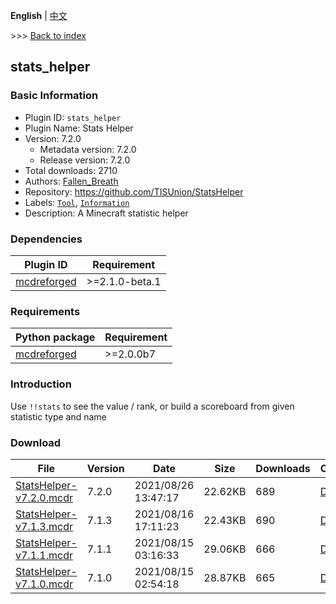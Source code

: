 **English** | [中文](readme-zh_cn.md)

\>\>\> [Back to index](/readme.md)

## stats_helper

### Basic Information

- Plugin ID: `stats_helper`
- Plugin Name: Stats Helper
- Version: 7.2.0
  - Metadata version: 7.2.0
  - Release version: 7.2.0
- Total downloads: 2710
- Authors: [Fallen_Breath](https://github.com/Fallen-Breath)
- Repository: https://github.com/TISUnion/StatsHelper
- Labels: [`Tool`](/labels/tool/readme.md), [`Information`](/labels/information/readme.md)
- Description: A Minecraft statistic helper

### Dependencies

| Plugin ID | Requirement |
| --- | --- |
| [mcdreforged](https://github.com/Fallen-Breath/MCDReforged) | \>=2.1.0-beta.1 |

### Requirements

| Python package | Requirement |
| --- | --- |
| [mcdreforged](https://pypi.org/project/mcdreforged) | \>=2.0.0b7 |

### Introduction

Use `!!stats` to see the value / rank, or build a scoreboard from given statistic type and name

### Download

| File | Version | Date | Size | Downloads | Operations |
| --- | --- | --- | --- | --- | --- |
| [StatsHelper-v7.2.0.mcdr](https://github.com/TISUnion/StatsHelper/releases/tag/v7.2.0) | 7.2.0 | 2021/08/26 13:47:17 | 22.62KB | 689 | [Download](https://github.com/TISUnion/StatsHelper/releases/download/v7.2.0/StatsHelper-v7.2.0.mcdr) |
| [StatsHelper-v7.1.3.mcdr](https://github.com/TISUnion/StatsHelper/releases/tag/v7.1.3) | 7.1.3 | 2021/08/16 17:11:23 | 22.43KB | 690 | [Download](https://github.com/TISUnion/StatsHelper/releases/download/v7.1.3/StatsHelper-v7.1.3.mcdr) |
| [StatsHelper-v7.1.1.mcdr](https://github.com/TISUnion/StatsHelper/releases/tag/v7.1.1) | 7.1.1 | 2021/08/15 03:16:33 | 29.06KB | 666 | [Download](https://github.com/TISUnion/StatsHelper/releases/download/v7.1.1/StatsHelper-v7.1.1.mcdr) |
| [StatsHelper-v7.1.0.mcdr](https://github.com/TISUnion/StatsHelper/releases/tag/v7.1.0) | 7.1.0 | 2021/08/15 02:54:18 | 28.87KB | 665 | [Download](https://github.com/TISUnion/StatsHelper/releases/download/v7.1.0/StatsHelper-v7.1.0.mcdr) |

